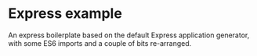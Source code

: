 # Express example

An express boilerplate based on the default Express application generator, with some ES6 imports and a couple of bits re-arranged.
